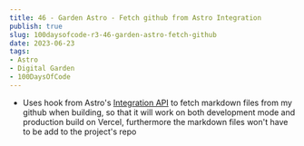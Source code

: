 ```yaml
---
title: 46 - Garden Astro - Fetch github from Astro Integration
publish: true
slug: 100daysofcode-r3-46-garden-astro-fetch-github
date: 2023-06-23
tags:
- Astro
- Digital Garden
- 100DaysOfCode
---
```


- Uses hook from Astro's [Integration API](https://docs.astro.build/en/reference/integrations-reference) to fetch markdown files from my github when building, so that it will work on both development mode and production build on Vercel, furthermore the markdown files won't have to be add to the project's repo